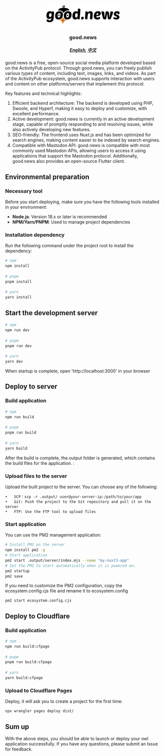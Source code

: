 <p align="center">
    <img style="width: 240px" width="240" src="./public/images/Logo.svg" alt="Elk logo">
</p>
<h3 align="center">good.news</h3>
<h5 align="center">
    <a href="./README.md">English</a>,
    <a href="./README_zh.md">中文</a>
</h5>

good.news is a free, open-source social media platform developed based on the ActivityPub protocol. Through good.news, you can freely publish various types of content, including text, images, links, and videos. As part of the ActivityPub ecosystem, good.news supports interaction with users and content on other platforms/servers that implement this protocol.

Key features and technical highlights:

1. Efficient backend architecture: The backend is developed using PHP, Swoole, and Hyperf, making it easy to deploy and customize, with excellent performance.
2. Active development: good.news is currently in an active development stage, capable of promptly responding to and resolving issues, while also actively developing new features.
3. SEO-friendly: The frontend uses Nuxt.js and has been optimized for search engines, making content easier to be indexed by search engines.
4. Compatible with Mastodon API: good.news is compatible with most commonly used Mastodon APIs, allowing users to access it using applications that support the Mastodon protocol. Additionally, good.news also provides an open-source Flutter client.

## Environmental preparation

### Necessary tool

Before you start deploying, make sure you have the following tools installed in your environment:

- **Node.js**: Version 18.x or later is recommended
- **NPM/Yarn/PNPM**: Used to manage project dependencies

### Installation dependency

Run the following command under the project root to install the dependency:

```bash
# npm
npm install

# pnpm
pnpm install

# yarn
yarn install
```

## Start the development server

```bash
# npm
npm run dev

# pnpm
pnpm run dev

# yarn
yarn dev
```

When startup is complete, open 'http://localhost:3000' in your browser

## Deploy to server

### Build application

```bash
# npm
npm run build

# pnpm
pnpm run build

# yarn
yarn build
```

After the build is complete, the.output folder is generated, which contains the build files for the application. :

### Upload files to the server

Upload the built project to the server. You can choose any of the following:

    •	SCP：scp -r .output/ user@your-server-ip:/path/to/your/app
    •	Git: Push the project to the Git repository and pull it on the server
    •	FTP: Use the FTP tool to upload files

### Start application

You can use the PM2 management application:

```bash
# Install PM2 on the server
npm install pm2 -g
# Start application
pm2 start .output/server/index.mjs --name "my-nuxt3-app"
# Set the PM2 to start automatically when it is powered on:
pm2 startup
pm2 save
```

If you need to customize the PM2 configuration, copy the ecosystem.config.cjs file and rename it to ecosystem.config

```bash
pm2 start ecosystem.config.cjs
```

## Deploy to Cloudflare

### Build application

```bash
# npm
npm run build:cfpage

# pnpm
pnpm run build:cfpage

# yarn
yarn build:cfpage
```

### Upload to Cloudflare Pages

Deploy, it will ask you to create a project for the first time:

```bash
npx wrangler pages deploy dist/
```

## Sum up

With the above steps, you should be able to launch or deploy your owl application successfully. If you have any questions, please submit an Issue for feedback.
